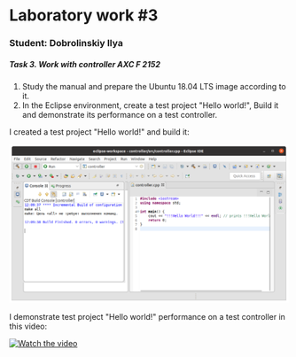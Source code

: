 # Laboratory work #3

### Student: Dobrolinskiy Ilya
##### Task 3. Work with controller AXC F 2152

1. Study the manual and prepare the Ubuntu 18.04 LTS image according to it.
2. In the Eclipse environment, create a test project "Hello world!", Build it and demonstrate its performance on a test controller.

I created a test project "Hello world!" and build it:

<p align="center">
    <img src="img/build project.png"
</p>

I demonstrate test project "Hello world!" performance on a test controller in this video:

[![Watch the video](https://i9.ytimg.com/vi_webp/8SOagCg4wQU/mqdefault.webp?time=1608490200000&sqp=CNi5_v4F&rs=AOn4CLAYGzIe9HFTPgyYkxmt1yYVIxz_Bg)](https://www.youtube.com/watch?v=8SOagCg4wQU&feature=youtu.be)